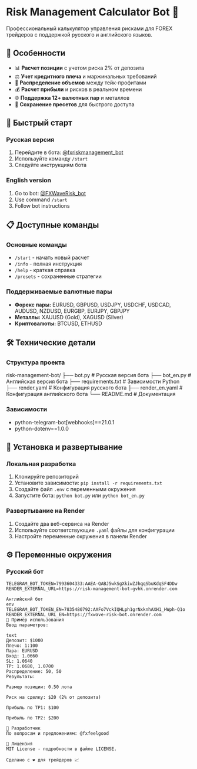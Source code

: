 # Risk Management Calculator Bot 🤖

Профессиональный калькулятор управления рисками для FOREX трейдеров с поддержкой русского и английского языков.

## 🌟 Особенности

- 📊 **Расчет позиции** с учетом риска 2% от депозита
- ⚖️ **Учет кредитного плеча** и маржинальных требований
- 🎯 **Распределение объемов** между тейк-профитами
- 💰 **Расчет прибыли** и рисков в реальном времени
- 🌐 **Поддержка 12+ валютных пар** и металлов
- 💾 **Сохранение пресетов** для быстрого доступа

## 🚀 Быстрый старт

### Русская версия
1. Перейдите в бота: [@fxriskmanagement_bot](https://t.me/fxriskmanagement_bot)
2. Используйте команду `/start`
3. Следуйте инструкциям бота

### English version
1. Go to bot: [@FXWaveRisk_bot](https://t.me/FXWaveRisk_bot)
2. Use command `/start`
3. Follow bot instructions

## 📋 Доступные команды

### Основные команды
- `/start` - начать новый расчет
- `/info` - полная инструкция
- `/help` - краткая справка
- `/presets` - сохраненные стратегии

### Поддерживаемые валютные пары
- **Форекс пары:** EURUSD, GBPUSD, USDJPY, USDCHF, USDCAD, AUDUSD, NZDUSD, EURGBP, EURJPY, GBPJPY
- **Металлы:** XAUUSD (Gold), XAGUSD (Silver)
- **Криптовалюты:** BTCUSD, ETHUSD

## 🛠 Технические детали

### Структура проекта

risk-management-bot/
├── bot.py # Русская версия бота
├── bot_en.py # Английская версия бота
├── requirements.txt # Зависимости Python
├── render.yaml # Конфигурация русского бота
├── render_en.yaml # Конфигурация английского бота
└── README.md # Документация


### Зависимости
- python-telegram-bot[webhooks]==21.0.1
- python-dotenv==1.0.0

## 🔧 Установка и развертывание

### Локальная разработка
1. Клонируйте репозиторий
2. Установите зависимости: `pip install -r requirements.txt`
3. Создайте файл `.env` с переменными окружения
4. Запустите бота: `python bot.py` или `python bot_en.py`

### Развертывание на Render
1. Создайте два веб-сервиса на Render
2. Используйте соответствующие `.yaml` файлы для конфигурации
3. Настройте переменные окружения в панели Render

## ⚙️ Переменные окружения

### Русский бот
```env
TELEGRAM_BOT_TOKEN=7993604333:AAEA-QABJ5wkSgXkiwZJhqqSbuKdqSF4DDw
RENDER_EXTERNAL_URL=https://risk-management-bot-gvhk.onrender.com

Английский бот
env
TELEGRAM_BOT_TOKEN_EN=7835480792:AAFo7VckIQHLph1grNxknhAXH1_HWph-Q1o
RENDER_EXTERNAL_URL_EN=https://fxwave-risk-bot.onrender.com
🎯 Пример использования
Ввод параметров:

text
Депозит: $1000
Плечо: 1:100
Пара: EURUSD
Вход: 1.0660
SL: 1.0640
TP: 1.0680, 1.0700
Распределение: 50, 50
Результаты:

Размер позиции: 0.50 лота

Риск на сделку: $20 (2% от депозита)

Прибыль по TP1: $100

Прибыль по TP2: $200

🤝 Разработчик
По вопросам и предложениям: @fxfeelgood

📄 Лицензия
MIT License - подробности в файле LICENSE.

Сделано с ❤️ для трейдеров 📈
